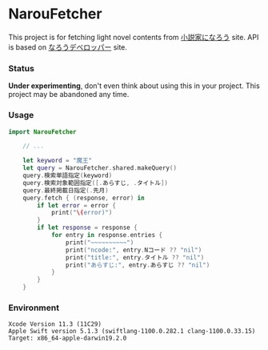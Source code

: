 #  NarouFetcher

This project is for fetching light novel contents from [小説家になろう](https://syosetu.com) site. API is based on [なろうデベロッパー](https://dev.syosetu.com/man/api/) site.

### Status
**Under experimenting**, don't even think about using this in your project.  This project may be abandoned any time.  

###  Usage

```.swift
import NarouFetcher

	// ...

	let keyword = "魔王"
	let query = NarouFetcher.shared.makeQuery()
	query.検索単語指定(keyword)
	query.検索対象範囲指定([.あらすじ, .タイトル])
	query.最終掲載日指定(.先月)
	query.fetch { (response, error) in
		if let error = error {
			print("\(error)")
		}
		if let response = response {
			for entry in response.entries {
				print("~~~~~~~~~~")
				print("ncode:", entry.Nコード ?? "nil")
				print("title:", entry.タイトル ?? "nil")
				print("あらすじ:", entry.あらすじ ?? "nil")
			}
		}
	}
```

### Environment

```.console
Xcode Version 11.3 (11C29)
Apple Swift version 5.1.3 (swiftlang-1100.0.282.1 clang-1100.0.33.15)
Target: x86_64-apple-darwin19.2.0
```
